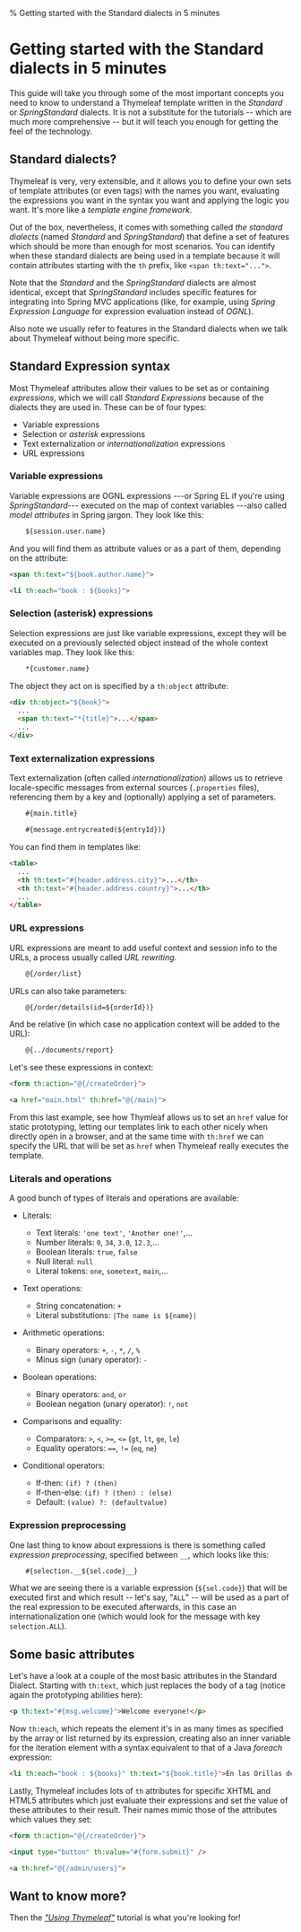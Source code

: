 % Getting started with the Standard dialects in 5 minutes


Getting started with the Standard dialects in 5 minutes
=======================================================

This guide will take you through some of the most important concepts you
need to know to understand a Thymeleaf template written in the
*Standard* or *SpringStandard* dialects. It is not a substitute for the
tutorials -- which are much more comprehensive -- but it will teach you
enough for getting the feel of the technology.

Standard dialects?
------------------

Thymeleaf is very, very extensible, and it allows you to define your own
sets of template attributes (or even tags) with the names you want,
evaluating the expressions you want in the syntax you want and applying
the logic you want. It's more like a *template engine framework*.

Out of the box, nevertheless, it comes with something called *the
standard dialects* (named *Standard* and *SpringStandard*) that define a
set of features which should be more than enough for most scenarios. You
can identify when these standard dialects are being used in a template
because it will contain attributes starting with the `th` prefix, like
`<span th:text="...">`.

Note that the *Standard* and the *SpringStandard* dialects are almost
identical, except that *SpringStandard* includes specific features for
integrating into Spring MVC applications (like, for example, using
*Spring Expression Language* for expression evaluation instead of
*OGNL*).

Also note we usually refer to features in the Standard dialects when we
talk about Thymeleaf without being more specific.

Standard Expression syntax
--------------------------

Most Thymeleaf attributes allow their values to be set as or containing
*expressions*, which we will call *Standard Expressions* because of the
dialects they are used in. These can be of four types:

-   Variable expressions
-   Selection or *asterisk* expressions
-   Text externalization or *internationalization* expressions
-   URL expressions

### Variable expressions

Variable expressions are OGNL expressions ---or Spring EL if you're using
*SpringStandard*--- executed on the map of context variables ---also called
*model attributes* in Spring jargon. They look like this:

```html
    ${session.user.name}
```

And you will find them as attribute values or as a part of them,
depending on the attribute:

```html
<span th:text="${book.author.name}">
```

```html
<li th:each="book : ${books}">
```

### Selection (asterisk) expressions

Selection expressions are just like variable expressions, except they
will be executed on a previously selected object instead of the whole
context variables map. They look like this:

```html
    *{customer.name}
```

The object they act on is specified by a `th:object` attribute:

```html
<div th:object="${book}">
  ...
  <span th:text="*{title}">...</span>
  ...
</div>
```

### Text externalization expressions

Text externalization (often called *internationalization*) allows us to
retrieve locale-specific messages from external sources (`.properties`
files), referencing them by a key and (optionally) applying a set of
parameters.

```html
    #{main.title}
```

```html
    #{message.entrycreated(${entryId})}
```

You can find them in templates like:

```html
<table>
  ...
  <th th:text="#{header.address.city}">...</th>
  <th th:text="#{header.address.country}">...</th>
  ...
</table>
```

### URL expressions

URL expressions are meant to add useful context and session info to the
URLs, a process usually called *URL rewriting*.

```html
    @{/order/list}
```

URLs can also take parameters:

```html
    @{/order/details(id=${orderId})}
```

And be relative (in which case no application context will be added to
the URL):

```html
    @{../documents/report}
```

Let's see these expressions in context:

```html
<form th:action="@{/createOrder}">
```

```html
<a href="main.html" th:href="@{/main}">
```

From this last example, see how Thymleaf allows us to set an `href`
value for static prototyping, letting our templates link to each other
nicely when directly open in a browser, and at the same time with
`th:href` we can specify the URL that will be set as `href` when
Thymeleaf really executes the template.

### Literals and operations

A good bunch of types of literals and operations are available:

-   Literals:
    -   Text literals: `'one text'`, `'Another one!'`,...
    -   Number literals: `0`, `34`, `3.0`, `12.3`,...
    -   Boolean literals: `true`, `false`
    -   Null literal: `null`
    -   Literal tokens: `one`, `sometext`, `main`,...

-   Text operations:
    -   String concatenation: `+`
    -   Literal substitutions: `|The name is ${name}|`

-   Arithmetic operations:
    -   Binary operators: `+`, `-`, `*`, `/`, `%`
    -   Minus sign (unary operator): `-`

-   Boolean operations:
    -   Binary operators: `and`, `or`
    -   Boolean negation (unary operator): `!`, `not`

-   Comparisons and equality:
    -   Comparators: `>`, `<`, `>=`, `<=` (`gt`, `lt`, `ge`, `le`)
    -   Equality operators: `==`, `!=` (`eq`, `ne`)

-   Conditional operators:
    -   If-then: `(if) ? (then)`
    -   If-then-else: `(if) ? (then) : (else)`
    -   Default: `(value) ?: (defaultvalue)`

### Expression preprocessing

One last thing to know about expressions is there is something called
*expression preprocessing*, specified between `__`, which looks like
this:

```html
    #{selection.__${sel.code}__}
```

What we are seeing there is a variable expression (`${sel.code}`) that
will be executed first and which result -- let's say, "`ALL`" -- will be
used as a part of the real expression to be executed afterwards, in this
case an internationalization one (which would look for the message with
key `selection.ALL`).

Some basic attributes
---------------------

Let's have a look at a couple of the most basic attributes in the
Standard Dialect. Starting with `th:text`, which just replaces the body
of a tag (notice again the prototyping abilities here):

```html
<p th:text="#{msg.welcome}">Welcome everyone!</p>
```

Now `th:each`, which repeats the element it's in as many times as
specified by the array or list returned by its expression, creating also
an inner variable for the iteration element with a syntax equivalent to
that of a Java *foreach* expression:

```html
<li th:each="book : ${books}" th:text="${book.title}">En las Orillas del Sar</li>
```

Lastly, Thymeleaf includes lots of `th` attributes for specific XHTML
and HTML5 attributes which just evaluate their expressions and set the
value of these attributes to their result. Their names mimic those of
the attributes which values they set:

```html
<form th:action="@{/createOrder}">
```

```html
<input type="button" th:value="#{form.submit}" />
```

```html
<a th:href="@{/admin/users}">
```

Want to know more?
------------------

Then the [*"Using Thymeleaf"*](documentation.html) tutorial is what
you're looking for!
